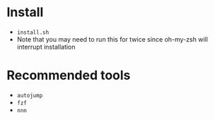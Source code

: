 # Install

* `install.sh`
* Note that you may need to run this for twice since oh-my-zsh will interrupt installation


# Recommended tools

* `autojump`
* `fzf`
* `nnn`
